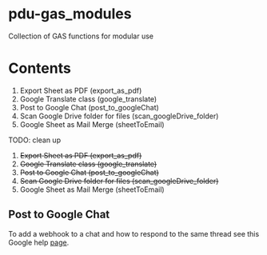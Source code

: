 # pdu-gas_modules
Collection of GAS functions for modular use
# Contents
1. Export Sheet as PDF (export_as_pdf)
2. Google Translate class (google_translate)
3. Post to Google Chat (post_to_googleChat)
4. Scan Google Drive folder for files (scan_googleDrive_folder)
5. Google Sheet as Mail Merge (sheetToEmail)

TODO: clean up
1. ~~Export Sheet as PDF (export_as_pdf)~~
2. ~~Google Translate class (google_translate)~~
3. ~~Post to Google Chat (post_to_googleChat)~~
4. ~~Scan Google Drive folder for files (scan_googleDrive_folder)~~
5. Google Sheet as Mail Merge (sheetToEmail)

## Post to Google Chat
To add a webhook to a chat and how to respond to the same thread
see this Google help [page](https://developers.google.com/chat/how-tos/webhooks#apps-script).